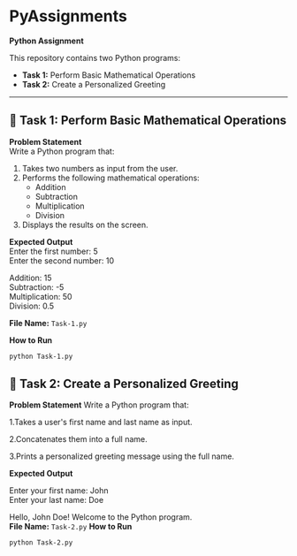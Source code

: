 # PyAssignments
**Python Assignment**

This repository contains two Python programs:

- **Task 1:** Perform Basic Mathematical Operations  
- **Task 2:** Create a Personalized Greeting  

---

## 📌 Task 1: Perform Basic Mathematical Operations

**Problem Statement**  
Write a Python program that:

1. Takes two numbers as input from the user.
2. Performs the following mathematical operations:
   - Addition  
   - Subtraction  
   - Multiplication  
   - Division
3. Displays the results on the screen.

**Expected Output**  
Enter the first number: 5  
Enter the second number: 10  
  
Addition: 15  
Subtraction: -5  
Multiplication: 50  
Division: 0.5  


**File Name:** `Task-1.py`

**How to Run**
```bash
python Task-1.py
```

## 📌 Task 2: Create a Personalized Greeting

**Problem Statement**
Write a Python program that:

1.Takes a user's first name and last name as input.

2.Concatenates them into a full name.

3.Prints a personalized greeting message using the full name.

**Expected Output**

Enter your first name: John  
Enter your last name: Doe  

Hello, John Doe! Welcome to the Python program.  
**File Name:** `Task-2.py`
**How to Run**
```bash
python Task-2.py

